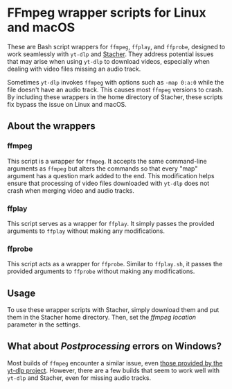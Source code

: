 # FFmpeg wrapper scripts for Linux and macOS

These are Bash script wrappers for `ffmpeg`, `ffplay`, and `ffprobe`, designed to work seamlessly with `yt-dlp` and
[Stacher][stacher]. They address potential issues that may arise when using `yt-dlp` to download videos, especially when
dealing with video files missing an audio track.

Sometimes `yt-dlp` invokes `ffmpeg` with options such as `-map 0:a:0` while the file doesn't have an audio track. This
causes most `ffmpeg` versions to crash. By including these wrappers in the home directory of Stacher, these scripts fix
bypass the issue on Linux and macOS.


## About the wrappers

### ffmpeg

This script is a wrapper for `ffmpeg`. It accepts the same command-line arguments as `ffmpeg` but alters the commands so
that every "map" argument has a question mark added to the end. This modification helps ensure that processing of
video files downloaded with `yt-dlp` does not crash when merging video and audio tracks.

### ffplay

This script serves as a wrapper for `ffplay`. It simply passes the provided arguments to `ffplay` without making any
modifications.

### ffprobe

This script acts as a wrapper for `ffprobe`. Similar to `ffplay.sh`, it passes the provided arguments to `ffprobe`
without making any modifications.

## Usage

To use these wrapper scripts with Stacher, simply download them and put them in the Stacher home directory. Then,
set the _ffmpeg location_ parameter in the settings.


## What about _Postprocessing_ errors on Windows?

Most builds of `ffmpeg` encounter a similar issue, even [those provided by the yt-dlp project][yt_dlp_builds]. However,
there are a few builds that seem to work well with `yt-dlp` and Stacher, even for missing audio tracks.


[stacher]: https://stacher.io/
[yt_dlp_builds]: https://github.com/yt-dlp/FFmpeg-Builds/releases/
